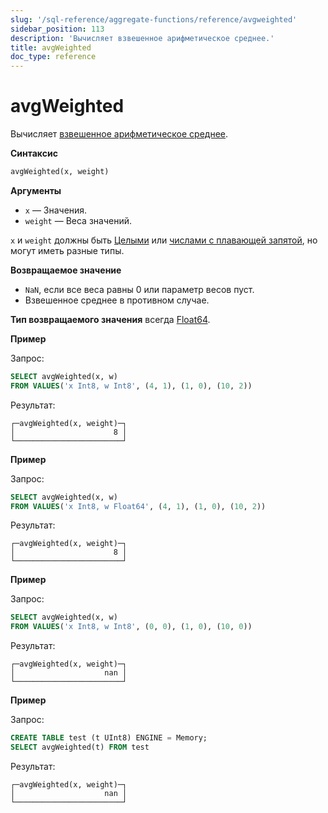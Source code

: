 ```yaml
---
slug: '/sql-reference/aggregate-functions/reference/avgweighted'
sidebar_position: 113
description: 'Вычисляет взвешенное арифметическое среднее.'
title: avgWeighted
doc_type: reference
---
```

# avgWeighted

Вычисляет [взвешенное арифметическое среднее](https://en.wikipedia.org/wiki/Weighted_arithmetic_mean).

**Синтаксис**

```sql
avgWeighted(x, weight)
```

**Аргументы**

- `x` — Значения.
- `weight` — Веса значений.

`x` и `weight` должны быть
[Целыми](../../../sql-reference/data-types/int-uint.md) или [числами с плавающей запятой](../../../sql-reference/data-types/float.md),
но могут иметь разные типы.

**Возвращаемое значение**

- `NaN`, если все веса равны 0 или параметр весов пуст.
- Взвешенное среднее в противном случае.

**Тип возвращаемого значения** всегда [Float64](../../../sql-reference/data-types/float.md).

**Пример**

Запрос:

```sql
SELECT avgWeighted(x, w)
FROM VALUES('x Int8, w Int8', (4, 1), (1, 0), (10, 2))
```

Результат:

```text
┌─avgWeighted(x, weight)─┐
│                      8 │
└────────────────────────┘
```

**Пример**

Запрос:

```sql
SELECT avgWeighted(x, w)
FROM VALUES('x Int8, w Float64', (4, 1), (1, 0), (10, 2))
```

Результат:

```text
┌─avgWeighted(x, weight)─┐
│                      8 │
└────────────────────────┘
```

**Пример**

Запрос:

```sql
SELECT avgWeighted(x, w)
FROM VALUES('x Int8, w Int8', (0, 0), (1, 0), (10, 0))
```

Результат:

```text
┌─avgWeighted(x, weight)─┐
│                    nan │
└────────────────────────┘
```

**Пример**

Запрос:

```sql
CREATE TABLE test (t UInt8) ENGINE = Memory;
SELECT avgWeighted(t) FROM test
```

Результат:

```text
┌─avgWeighted(x, weight)─┐
│                    nan │
└────────────────────────┘
```